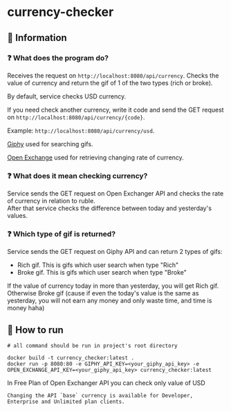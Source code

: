 # currency-checker

## 💾 Information

### ❓ What does the program do?

Receives the request on `http://localhost:8080/api/currency`. Checks the value of currency and return the gif of 1 of
the two types (rich or broke).

By default, service checks USD currency.

If you need check another currency, write it code and send the GET request on
`http://localhost:8080/api/currency/{code}`.

Example: `http://localhost:8080/api/currency/usd`.

[Giphy](https://developers.giphy.com/docs/api) used for searching gifs.

[Open Exchange](https://docs.openexchangerates.org) used for retrieving changing rate of currency.

### ❓ What does it mean checking currency?

Service sends the GET request on Open Exchanger API and checks the rate of currency in relation to ruble. <br>
After that service checks the difference between today and yesterday's values.

### ❓ Which type of gif is returned?

Service sends the GET request on Giphy API and can return 2 types of gifs:

- Rich gif. This is gifs which user search when type "Rich"
- Broke gif. This is gifs which user search when type "Broke"

If the value of currency today in more than yesterday, you will get Rich gif. <br>
Otherwise Broke gif (cause if even the today's value is the same as yesterday, you will not earn any money and only
waste time, and time is money haha)

## 📝 How to run
    # all command should be run in project's root directory

    docker build -t currency_checker:latest .
    docker run -p 8080:80 -e GIPHY_API_KEY=<your_giphy_api_key> -e OPEN_EXCHANGE_API_KEY=<your_giphy_api_key> currency_checker:latest




In Free Plan of Open Exchanger API you can check only value of USD

```
Changing the API `base` currency is available for Developer, Enterprise and Unlimited plan clients.
```